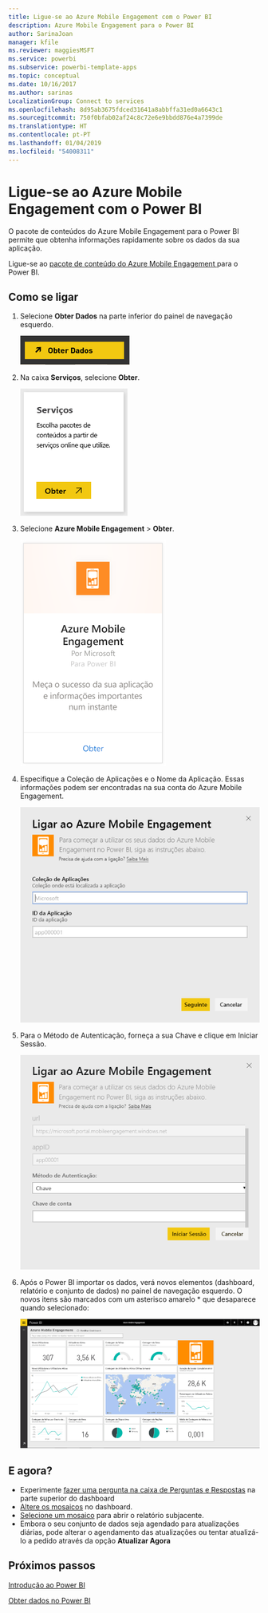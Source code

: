 ```yaml
---
title: Ligue-se ao Azure Mobile Engagement com o Power BI
description: Azure Mobile Engagement para o Power BI
author: SarinaJoan
manager: kfile
ms.reviewer: maggiesMSFT
ms.service: powerbi
ms.subservice: powerbi-template-apps
ms.topic: conceptual
ms.date: 10/16/2017
ms.author: sarinas
LocalizationGroup: Connect to services
ms.openlocfilehash: 8d95ab3675fdced31641a8abbffa31ed0a6643c1
ms.sourcegitcommit: 750f0bfab02af24c8c72e6e9bbdd876e4a7399de
ms.translationtype: HT
ms.contentlocale: pt-PT
ms.lasthandoff: 01/04/2019
ms.locfileid: "54008311"
---
```

# <a name="connect-to-azure-mobile-engagement-with-power-bi"></a>Ligue-se ao Azure Mobile Engagement com o Power BI
O pacote de conteúdos do Azure Mobile Engagement para o Power BI permite que obtenha informações rapidamente sobre os dados da sua aplicação.

Ligue-se ao [pacote de conteúdo do Azure Mobile Engagement ](https://app.powerbi.com/groups/me/getdata/services/azme) para o Power BI.

## <a name="how-to-connect"></a>Como se ligar
1. Selecione **Obter Dados** na parte inferior do painel de navegação esquerdo.
   
    ![](media/service-connect-to-azure-mobile/getdata.png)
2. Na caixa **Serviços**, selecione **Obter**.
   
    ![](media/service-connect-to-azure-mobile/services.png)
3. Selecione **Azure Mobile Engagement** \> **Obter**.
   
    ![](media/service-connect-to-azure-mobile/azme.png) 
4. Especifique a Coleção de Aplicações e o Nome da Aplicação. Essas informações podem ser encontradas na sua conta do Azure Mobile Engagement.
   
    ![](media/service-connect-to-azure-mobile/parameters.png) 
5. Para o Método de Autenticação, forneça a sua Chave e clique em Iniciar Sessão.
   
    ![](media/service-connect-to-azure-mobile/creds.png)
6. Após o Power BI importar os dados, verá novos elementos (dashboard, relatório e conjunto de dados) no painel de navegação esquerdo. O novos itens são marcados com um asterisco amarelo \* que desaparece quando selecionado:
   
    ![](media/service-connect-to-azure-mobile/dashboard.png)

## <a name="what-now"></a>E agora?

* Experimente [fazer uma pergunta na caixa de Perguntas e Respostas](consumer/end-user-q-and-a.md) na parte superior do dashboard
* [Altere os mosaicos](service-dashboard-edit-tile.md) no dashboard.
* [Selecione um mosaico](consumer/end-user-tiles.md) para abrir o relatório subjacente.
* Embora o seu conjunto de dados seja agendado para atualizações diárias, pode alterar o agendamento das atualizações ou tentar atualizá-lo a pedido através da opção **Atualizar Agora**

## <a name="next-steps"></a>Próximos passos
[Introdução ao Power BI](service-get-started.md)

[Obter dados no Power BI](service-get-data.md)

